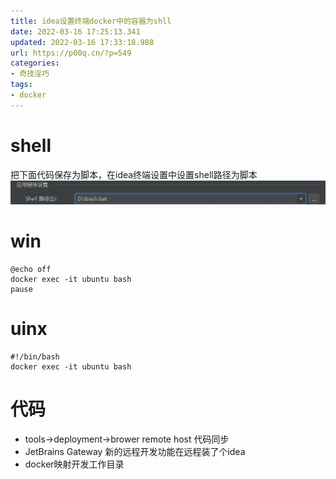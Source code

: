 ```yaml
---
title: idea设置终端docker中的容器为shll
date: 2022-03-16 17:25:13.341
updated: 2022-03-16 17:33:18.988
url: https://p00q.cn/?p=549
categories: 
- 奇技淫巧
tags: 
- docker
---
```


# shell
把下面代码保存为脚本，在idea终端设置中设置shell路径为脚本
![image.png](../res/img/549.jpeg)
# win
```
@echo off
docker exec -it ubuntu bash
pause
```
# uinx
```
#!/bin/bash
docker exec -it ubuntu bash
```
# 代码
- tools->deployment->brower remote host 代码同步
- JetBrains Gateway 新的远程开发功能在远程装了个idea
- docker映射开发工作目录
